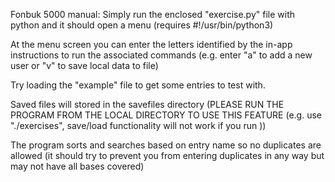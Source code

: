 Fonbuk 5000 manual:
Simply run the enclosed "exercise.py" file with python and it should open a menu (requires #!/usr/bin/python3)

At the menu screen you can enter the letters identified by the in-app instructions to run the associated commands (e.g. enter "a" to add a new user or "v" to save local data to file)

Try loading the "example" file to get some entries to test with.

Saved files will stored in the savefiles directory (PLEASE RUN THE PROGRAM FROM THE LOCAL DIRECTORY TO USE THIS FEATURE (e.g. use "./exercises", save/load functionality will not work if you run ))

The program sorts and searches based on entry name so no duplicates are allowed (it should try to prevent you from entering duplicates in any way but may not have all bases covered)